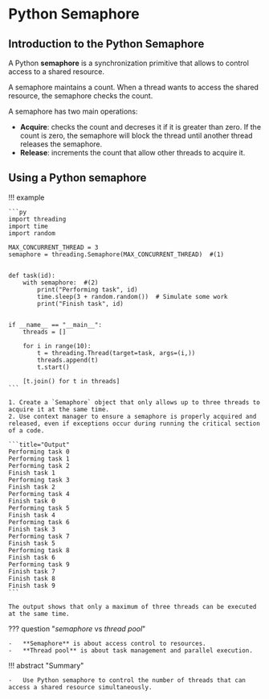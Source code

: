 # Python Semaphore

## Introduction to the Python Semaphore

A Python **semaphore** is a synchronization primitive that allows to control access to a shared resource.

A semaphore maintains a count. When a thread wants to access the shared resource, the semaphore checks the count.

A semaphore has two main operations:

-   **Acquire**: checks the count and decreses it if it is greater than zero. If the count is zero, the semaphore will block the thread until another thread releases the semaphore.
-   **Release**: increments the count that allow other threads to acquire it.

## Using a Python semaphore

!!! example

    ```py
    import threading
    import time
    import random

    MAX_CONCURRENT_THREAD = 3
    semaphore = threading.Semaphore(MAX_CONCURRENT_THREAD)  #(1)


    def task(id):
        with semaphore:  #(2)
            print("Performing task", id)
            time.sleep(3 + random.random())  # Simulate some work
            print("Finish task", id)


    if __name__ == "__main__":
        threads = []

        for i in range(10):
            t = threading.Thread(target=task, args=(i,))
            threads.append(t)
            t.start()

        [t.join() for t in threads]
    ```

    1. Create a `Semaphore` object that only allows up to three threads to acquire it at the same time.
    2. Use context manager to ensure a semaphore is properly acquired and released, even if exceptions occur during running the critical section of a code.

    ```title="Output"
    Performing task 0
    Performing task 1
    Performing task 2
    Finish task 1
    Performing task 3
    Finish task 2
    Performing task 4
    Finish task 0
    Performing task 5
    Finish task 4
    Performing task 6
    Finish task 3
    Performing task 7
    Finish task 5
    Performing task 8
    Finish task 6
    Performing task 9
    Finish task 7
    Finish task 8
    Finish task 9
    ```

    The output shows that only a maximum of three threads can be executed at the same time.

??? question "_semaphore_ vs _thread pool_"

    -   **Semaphore** is about access control to resources.
    -   **Thread pool** is about task management and parallel execution.

!!! abstract "Summary"

    -   Use Python semaphore to control the number of threads that can access a shared resource simultaneously.